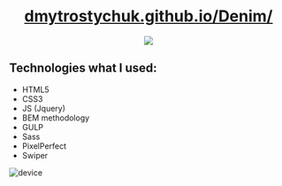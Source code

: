 <h1 align="center">
  <a href="https://dmytrostychuk.github.io/britlex/#">
    dmytrostychuk.github.io/Denim/
  </a>
</h1>
<p align="center">
  <img src="https://github.com/dmytrostychuk/britlex/assets/72120575/bf5f1fee-d816-4d51-bace-24c260fe0efd.jpg">
</p>
<h2>
  Technologies what I used:
</h2>
<ul>
  <li>HTML5</li>
  <li>CSS3</li>
  <li>JS (Jquery)</li>
  <li>BEM methodology</li>
  <li>GULP</li>  
  <li>Sass</li>  
  <li>PixelPerfect</li>
  <li>Swiper</li>
</ul>

![device](https://github.com/dmytrostychuk/britlex/assets/72120575/bf5f1fee-d816-4d51-bace-24c260fe0efd)
